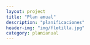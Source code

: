 ```yaml
---
layout: project
title: "Plan anual"
description: "planificaciones"
header-img: "img/flotilla.jpg"
category: planianual
---
```

